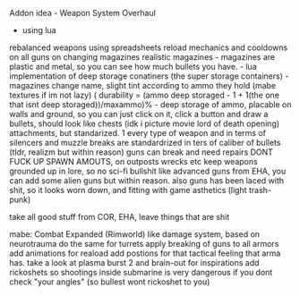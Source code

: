 Addon idea - Weapon System Overhaul
- using lua

rebalanced weapons using spreadsheets
reload mechanics and cooldowns on all guns on changing magazines
realistic magazines - magazines are plastic and metal, so you can see how much bullets you have.
    - lua implementation of deep storage conatiners (the super storage containers)
    - magazines change name, slight tint according to ammo they hold (mabe textures if im not lazy) ( durability = (ammo deep storaged - 1 + 1(the one that isnt deep storaged))/maxammo)%
    - deep storage of ammo, placable on walls and ground, so you can just click on it, click a button and draw a bullets, should look like chests (idk i picture movie lord of death opening)
attachments, but standarized. 1 every type of weapon and in terms of silencers and muzzle breaks are standardrized in ters of caliber of bullets (tldr, realizm but within reason)
guns can break and need repairs
DONT FUCK UP SPAWN AMOUTS, on outposts wrecks etc
keep weapons grounded up in lore, so no sci-fi bullshit like advanced guns from EHA, you can add some alien guns but within reason. also guns has been laced with shit, so it looks worn down, and fitting with game asthetics (light trash-punk)

take all good stuff from COR, EHA, leave things that are shit

mabe:
Combat Expanded (Rimworld) like damage system, based on neurotrauma
do the same for turrets
apply breaking of guns to all armors
add animations for reaload
add postions for that tactical feeling that arma has. take a look at plasma burst 2 and brain-out for inspirations
add rickoshets so shootings inside submarine is very dangerous if you dont check "your angles" (so bullest wont rickoshet to you)